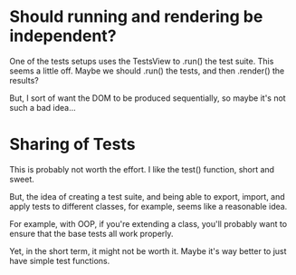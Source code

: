 # Should running and rendering be independent?

One of the tests setups uses the TestsView to .run() the test suite.  This seems a little off.  Maybe we should .run() the tests, and then .render() the results?

But, I sort of want the DOM to be produced sequentially, so maybe it's not such a bad idea...


# Sharing of Tests

This is probably not worth the effort.  I like the test() function, short and sweet.

But, the idea of creating a test suite, and being able to export, import, and apply tests to different classes, for example, seems like a reasonable idea.

For example, with OOP, if you're extending a class, you'll probably want to ensure that the base tests all work properly.

Yet, in the short term, it might not be worth it.  Maybe it's way better to just have simple test functions.